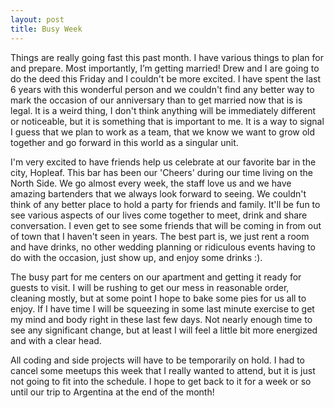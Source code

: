 ```yaml
---
layout: post
title: Busy Week
---
```


Things are really going fast this past month.  I have various things to plan for and prepare.  Most importantly, I’m getting married! Drew and I are going to do the deed this Friday and I couldn't be more excited. I have spent the last 6 years with this wonderful person and we couldn't find any better way to mark the occasion of our anniversary than to get married now that is is legal. It is a weird thing, I don't think anything will be immediately different or noticeable, but it is something that is important to me.  It is a way to signal I guess that we plan to work as a team, that we know we want to grow old together and go forward in this world as a singular unit.

I'm very excited to have friends help us celebrate at our favorite bar in the city, Hopleaf.  This bar has been our 'Cheers' during our time living on the North Side.  We go almost every week, the staff love us and we have amazing bartenders that we always look forward to seeing. We couldn't think of any better place to hold a party for friends and family.  It'll be fun to see various aspects of our lives come together to meet, drink and share conversation. I even get to see some friends that will be coming in from out of town that I haven't seen in years. The best part is, we just rent a room and have drinks, no other wedding planning or ridiculous events having to do with the occasion, just show up, and enjoy some drinks :).

The busy part for me centers on our apartment and getting it ready for guests to visit.  I will be rushing to get our mess in reasonable order, cleaning mostly, but at some point I hope to bake some pies for us all to enjoy.  If I have time I will be squeezing in some last minute exercise to get my mind and body right in these last few days.  Not nearly enough time to see any significant change, but at least I will feel a little bit more energized and with a clear head.

All coding and side projects will have to be temporarily on hold. I had to cancel some meetups this week that I really wanted to attend, but it is just not going to fit into the schedule.  I hope to get back to it for a week or so until our trip to Argentina at the end of the month!
